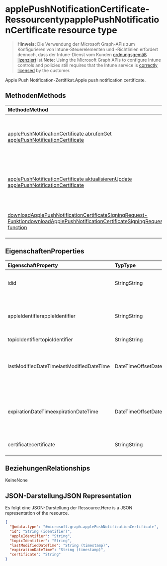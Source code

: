 # <a name="applepushnotificationcertificate-resource-type"></a><span data-ttu-id="7ed1c-101">applePushNotificationCertificate-Ressourcentyp</span><span class="sxs-lookup"><span data-stu-id="7ed1c-101">applePushNotificationCertificate resource type</span></span>

> <span data-ttu-id="7ed1c-102">**Hinweis:** Die Verwendung der Microsoft Graph-APIs zum Konfigurieren von Intune-Steuerelementen und -Richtlinien erfordert dennoch, dass der Intune-Dienst vom Kunden [ordnungsgemäß lizenziert](https://go.microsoft.com/fwlink/?linkid=839381) ist.</span><span class="sxs-lookup"><span data-stu-id="7ed1c-102">**Note:** Using the Microsoft Graph APIs to configure Intune controls and policies still requires that the Intune service is [correctly licensed](https://go.microsoft.com/fwlink/?linkid=839381) by the customer.</span></span>

<span data-ttu-id="7ed1c-103">Apple Push Notification-Zertifikat.</span><span class="sxs-lookup"><span data-stu-id="7ed1c-103">Apple push notification certificate.</span></span>
## <a name="methods"></a><span data-ttu-id="7ed1c-104">Methoden</span><span class="sxs-lookup"><span data-stu-id="7ed1c-104">Methods</span></span>
|<span data-ttu-id="7ed1c-105">Methode</span><span class="sxs-lookup"><span data-stu-id="7ed1c-105">Method</span></span>|<span data-ttu-id="7ed1c-106">Rückgabetyp</span><span class="sxs-lookup"><span data-stu-id="7ed1c-106">Return Type</span></span>|<span data-ttu-id="7ed1c-107">Beschreibung</span><span class="sxs-lookup"><span data-stu-id="7ed1c-107">Description</span></span>|
|:---|:---|:---|
|[<span data-ttu-id="7ed1c-108">applePushNotificationCertificate abrufen</span><span class="sxs-lookup"><span data-stu-id="7ed1c-108">Get applePushNotificationCertificate</span></span>](../api/intune_devices_applepushnotificationcertificate_get.md)|[<span data-ttu-id="7ed1c-109">applePushNotificationCertificate</span><span class="sxs-lookup"><span data-stu-id="7ed1c-109">applePushNotificationCertificate</span></span>](../resources/intune_devices_applepushnotificationcertificate.md)|<span data-ttu-id="7ed1c-110">Lesen von Eigenschaften und Beziehungen des [applePushNotificationCertificate](../resources/intune_devices_applepushnotificationcertificate.md)-Objekts.</span><span class="sxs-lookup"><span data-stu-id="7ed1c-110">Read properties and relationships of the [applePushNotificationCertificate](../resources/intune_devices_applepushnotificationcertificate.md) object.</span></span>|
|[<span data-ttu-id="7ed1c-111">applePushNotificationCertificate aktualisieren</span><span class="sxs-lookup"><span data-stu-id="7ed1c-111">Update applePushNotificationCertificate</span></span>](../api/intune_devices_applepushnotificationcertificate_update.md)|[<span data-ttu-id="7ed1c-112">applePushNotificationCertificate</span><span class="sxs-lookup"><span data-stu-id="7ed1c-112">applePushNotificationCertificate</span></span>](../resources/intune_devices_applepushnotificationcertificate.md)|<span data-ttu-id="7ed1c-113">Aktualisieren der Eigenschaften eines [applePushNotificationCertificate](../resources/intune_devices_applepushnotificationcertificate.md)-Objekts.</span><span class="sxs-lookup"><span data-stu-id="7ed1c-113">Update the properties of a [applePushNotificationCertificate](../resources/intune_devices_applepushnotificationcertificate.md) object.</span></span>|
|[<span data-ttu-id="7ed1c-114">downloadApplePushNotificationCertificateSigningRequest-Funktion</span><span class="sxs-lookup"><span data-stu-id="7ed1c-114">downloadApplePushNotificationCertificateSigningRequest function</span></span>](../api/intune_devices_applepushnotificationcertificate_downloadapplepushnotificationcertificatesigningrequest.md)|<span data-ttu-id="7ed1c-115">String</span><span class="sxs-lookup"><span data-stu-id="7ed1c-115">String</span></span>|<span data-ttu-id="7ed1c-116">Signieranforderung für Apple Push Notification-Zertifikat herunterladen</span><span class="sxs-lookup"><span data-stu-id="7ed1c-116">Download Apple push notification certificate signing request</span></span>|

## <a name="properties"></a><span data-ttu-id="7ed1c-117">Eigenschaften</span><span class="sxs-lookup"><span data-stu-id="7ed1c-117">Properties</span></span>
|<span data-ttu-id="7ed1c-118">Eigenschaft</span><span class="sxs-lookup"><span data-stu-id="7ed1c-118">Property</span></span>|<span data-ttu-id="7ed1c-119">Typ</span><span class="sxs-lookup"><span data-stu-id="7ed1c-119">Type</span></span>|<span data-ttu-id="7ed1c-120">Beschreibung</span><span class="sxs-lookup"><span data-stu-id="7ed1c-120">Description</span></span>|
|:---|:---|:---|
|<span data-ttu-id="7ed1c-121">id</span><span class="sxs-lookup"><span data-stu-id="7ed1c-121">id</span></span>|<span data-ttu-id="7ed1c-122">String</span><span class="sxs-lookup"><span data-stu-id="7ed1c-122">String</span></span>|<span data-ttu-id="7ed1c-123">Eindeutiger Bezeichner für das Zertifikat</span><span class="sxs-lookup"><span data-stu-id="7ed1c-123">Unique Identifier for the certificate</span></span>|
|<span data-ttu-id="7ed1c-124">appleIdentifier</span><span class="sxs-lookup"><span data-stu-id="7ed1c-124">appleIdentifier</span></span>|<span data-ttu-id="7ed1c-125">String</span><span class="sxs-lookup"><span data-stu-id="7ed1c-125">String</span></span>|<span data-ttu-id="7ed1c-126">Apple-ID des Kontos, mit dem das MDM-Push-Zertifikat erstellt wurde</span><span class="sxs-lookup"><span data-stu-id="7ed1c-126">Apple Id of the account used to create the MDM push certificate.</span></span>|
|<span data-ttu-id="7ed1c-127">topicIdentifier</span><span class="sxs-lookup"><span data-stu-id="7ed1c-127">topicIdentifier</span></span>|<span data-ttu-id="7ed1c-128">String</span><span class="sxs-lookup"><span data-stu-id="7ed1c-128">String</span></span>|<span data-ttu-id="7ed1c-129">Thema-ID</span><span class="sxs-lookup"><span data-stu-id="7ed1c-129">Topic Id.</span></span>|
|<span data-ttu-id="7ed1c-130">lastModifiedDateTime</span><span class="sxs-lookup"><span data-stu-id="7ed1c-130">lastModifiedDateTime</span></span>|<span data-ttu-id="7ed1c-131">DateTimeOffset</span><span class="sxs-lookup"><span data-stu-id="7ed1c-131">DateTimeOffset</span></span>|<span data-ttu-id="7ed1c-132">Datum und Uhrzeit der letzten Änderung des Apple Push Notification-Zertifikats</span><span class="sxs-lookup"><span data-stu-id="7ed1c-132">Last modified date and time for Apple push notification certificate.</span></span>|
|<span data-ttu-id="7ed1c-133">expirationDateTime</span><span class="sxs-lookup"><span data-stu-id="7ed1c-133">expirationDateTime</span></span>|<span data-ttu-id="7ed1c-134">DateTimeOffset</span><span class="sxs-lookup"><span data-stu-id="7ed1c-134">DateTimeOffset</span></span>|<span data-ttu-id="7ed1c-135">Datum und Uhrzeit des Ablaufs des Apple Push Notification-Zertifikats</span><span class="sxs-lookup"><span data-stu-id="7ed1c-135">The expiration date and time for Apple push notification certificate.</span></span>|
|<span data-ttu-id="7ed1c-136">certificate</span><span class="sxs-lookup"><span data-stu-id="7ed1c-136">certificate</span></span>|<span data-ttu-id="7ed1c-137">String</span><span class="sxs-lookup"><span data-stu-id="7ed1c-137">String</span></span>|<span data-ttu-id="7ed1c-138">Noch nicht dokumentiert.</span><span class="sxs-lookup"><span data-stu-id="7ed1c-138">Not yet documented</span></span>|

## <a name="relationships"></a><span data-ttu-id="7ed1c-139">Beziehungen</span><span class="sxs-lookup"><span data-stu-id="7ed1c-139">Relationships</span></span>
<span data-ttu-id="7ed1c-140">Keine</span><span class="sxs-lookup"><span data-stu-id="7ed1c-140">None</span></span>
## <a name="json-representation"></a><span data-ttu-id="7ed1c-141">JSON-Darstellung</span><span class="sxs-lookup"><span data-stu-id="7ed1c-141">JSON Representation</span></span>
<span data-ttu-id="7ed1c-142">Es folgt eine JSON-Darstellung der Ressource.</span><span class="sxs-lookup"><span data-stu-id="7ed1c-142">Here is a JSON representation of the resource.</span></span>
<!--{
  "blockType": "resource",
  "keyProperty": "id",
  "baseType": "microsoft.graph.entity",
  "@odata.type": "microsoft.graph.applePushNotificationCertificate"
}-->
``` json
{
  "@odata.type": "#microsoft.graph.applePushNotificationCertificate",
  "id": "String (identifier)",
  "appleIdentifier": "String",
  "topicIdentifier": "String",
  "lastModifiedDateTime": "String (timestamp)",
  "expirationDateTime": "String (timestamp)",
  "certificate": "String"
}
```



